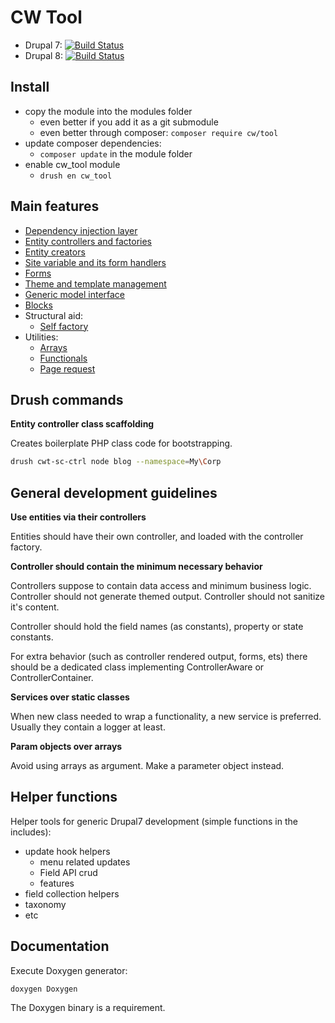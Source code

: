 CW Tool
=======

- Drupal 7: [![Build Status](https://travis-ci.org/cameronandwilding/CWTool.png?branch=v3.1)](https://travis-ci.org/cameronandwilding/CWTool)
- Drupal 8: [![Build Status](https://travis-ci.org/cameronandwilding/CWTool.png?branch=8.x-1.0)](https://travis-ci.org/cameronandwilding/CWTool)

Install
-------


* copy the module into the modules folder
    * even better if you add it as a git submodule
    * even better through composer: ```composer require cw/tool```
* update composer dependencies:
    * ```composer update``` in the module folder
* enable cw_tool module
    * ```drush en cw_tool```


Main features
-------------


* [Dependency injection layer](docs/DependencyInjection.md)
* [Entity controllers and factories](docs/EntityController.md)
* [Entity creators](docs/Creators.md)
* [Site variable and its form handlers](docs/Variables.md)
* [Forms](docs/Forms.md)
* [Theme and template management](docs/Theme.md)
* [Generic model interface](docs/Model.md)
* [Blocks](docs/Block.md)
* Structural aid:
    * [Self factory](src/CW/Factory/SelfFactory.php)
* Utilities:
    * [Arrays](docs/ArrayUtil.md)
    * [Functionals](docs/FunctionalUtil.md)
    * [Page request](docs/Request.md)
    

Drush commands
--------------


**Entity controller class scaffolding**

Creates boilerplate PHP class code for bootstrapping.

```bash
drush cwt-sc-ctrl node blog --namespace=My\Corp
```


General development guidelines
------------------------------


**Use entities via their controllers**

Entities should have their own controller, and loaded with the controller factory.

**Controller should contain the minimum necessary behavior**

Controllers suppose to contain data access and minimum business logic. Controller should not generate themed output. Controller should not sanitize it's content.

Controller should hold the field names (as constants), property or state constants.

For extra behavior (such as controller rendered output, forms, ets) there should be a dedicated class implementing ControllerAware or ControllerContainer.

**Services over static classes**

When new class needed to wrap a functionality, a new service is preferred. Usually they contain a logger at least.

**Param objects over arrays**

Avoid using arrays as argument. Make a parameter object instead.


Helper functions
----------------


Helper tools for generic Drupal7 development (simple functions in the includes):

* update hook helpers
    * menu related updates
    * Field API crud
    * features
* field collection helpers
* taxonomy
* etc


Documentation
-------------


Execute Doxygen generator:

```doxygen Doxygen```

The Doxygen binary is a requirement.
